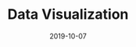 ---
title: Data Visualization
description: 
client: FCA Bank
skills:
  - User Interface
  - Interaction Design
date: 2019-10-07
layout: work
permalink: false
eleventyExcludeFromCollections: true
---